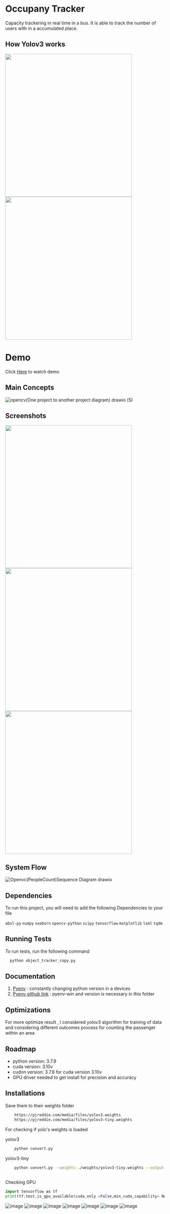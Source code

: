 # Occupany Tracker
Capacity trackering in real time in a bus. It is able to track the number of users with in a accumulated place.

## How Yolov3 works
<img  align ="left" src="https://user-images.githubusercontent.com/85349550/223982012-d9fb3a12-1fd7-48df-b841-36c6d72294e1.gif" width="400" height="450"/>
<img align ="center" src="https://github.com/anish9999/Occupancy_Tracker/blob/master/output_6.gif" width="400" height="450"/>

# Demo
Click [Here](https://s9.gifyu.com/images/output_6.gif) to watch demo

## Main Concepts
![opencv(One project to another project diagram) drawio (5)](https://user-images.githubusercontent.com/85349550/219443098-57931f73-c5bf-4db9-8f81-0e4d7d08c4e9.png)

## Screenshots

<img  align ="left" src="https://user-images.githubusercontent.com/85349550/218063737-54e590d8-2748-4b8c-a15f-28d6520810e2.png" width="400" height="450"/>
<img align ="center" src="https://user-images.githubusercontent.com/85349550/218063702-21bdde59-41a7-465d-86fd-750c016d718d.png" width="400" height="450"/>
<img align ="center" src="https://user-images.githubusercontent.com/85349550/218063633-d90f7310-2129-49bf-8f17-1fd9829ff705.png" width="400" height="450"/>

## System Flow
![Openvc(PeopleCount)Sequence Diagram drawio](https://user-images.githubusercontent.com/85349550/226169617-ae5cba13-0e18-4fdd-ac25-9769704e11c4.png)



## Dependencies

To run this project, you will need to add the following Dependencies to your file

`absl-py`
`numpy`
`seaborn`
`opencv-python`
`scipy`
`tensorflow`
`matplotlib`
`lxml`
`tqdm`

## Running Tests

To run tests, run the following command

```bash
  python object_tracker_copy.py
```


## Documentation

1. [Pyenv](https://k0nze.dev/posts/install-pyenv-venv-vscode/) : constantly changing python version in a  devices
2. [Pyenv github link](https://github.com/pyenv-win/pyenv-win) : pyenv-win and version is necessary in this  folder
## Optimizations
For more optimize result , I considered yolov3 algorithm for training of data and considering different outcomes process for counting the passenger within an area


## Roadmap

- python version: 3.7.9
- cuda version: 3.10v
- cudnn version: 3.7.6 for cuda version 3.10v
- GPU driver needed to get install for precision and accuracy


## Installations
Save them to their weights folder

```bash
    https://pjreddie.com/media/files/yolov3.weights
    https://pjreddie.com/media/files/yolov3-tiny.weights
```
For checking if yolo's weights is loaded

yolov3
```bash
    python convert.py
```
yolov3-tiny
```bash
    python convert.py --weights ./weights/yolov3-tiny.weights --output ./weights/yolov3-tiny.tf
```
## 

Checking GPU
```python
import tensorflow as tf
print(tf.test.is_gpu_available(cuda_only =False,min_cuda_capability= None))
```
![image](https://user-images.githubusercontent.com/85349550/223794918-c5ad3a9b-f820-4a55-a564-2d9027a6e6a6.png)
![image](https://user-images.githubusercontent.com/85349550/223794966-c0b2768c-96dc-4b70-b310-20b75bdf7790.png)
![image](https://user-images.githubusercontent.com/85349550/223795064-be2bcdb5-613b-44b7-98e9-698db784763a.png)
![image](https://user-images.githubusercontent.com/85349550/223795168-63ab02ed-f9a1-4d33-a3b7-7eb8aceb8e3a.png)
![image](https://user-images.githubusercontent.com/85349550/223795277-9150a2bc-e800-499f-95f2-85fb6453eefa.png)
![image](https://user-images.githubusercontent.com/85349550/223795390-81dddc26-20de-4f6d-b980-822db2408767.png)
![image](https://user-images.githubusercontent.com/85349550/223795509-9d540114-ad53-44ab-b478-60464b35068d.png)









